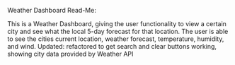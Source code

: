 Weather Dashboard Read-Me:

This is a Weather Dashboard, giving the user functionality to view a certain city and see what the local 5-day forecast for that location.
The user is able to see the cities current location, weather forecast, temperature, humidity, and wind.
Updated: refactored to get search and clear buttons working, showing city data provided by Weather API